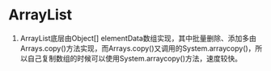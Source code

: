 # ArrayList

1. ArrayList底层由Object[] elementData数组实现，其中批量删除、添加多由Arrays.copy()方法实现，而Arrays.copy()又调用的System.arraycopy()，所以自己复制数组的时候可以使用System.arraycopy()方法，速度较快。